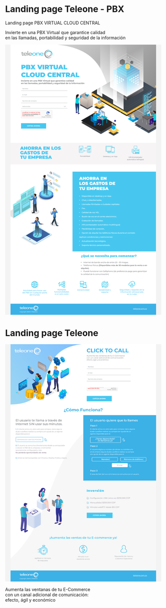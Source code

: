 # Landing page Teleone - PBX
Landing page PBX VIRTUAL CLOUD CENTRAL
<p>Invierte en una PBX Virtual que garantice calidad <br>en las llamadas, portabilidad y seguridad de la información</p>

![Preview landing page](./design/pbx.png)

# Landing page Teleone

![Preview landing page](./design/teleone.png)
<p>Aumenta las ventanas de tu E-Commerce<br> con un canal adicional de comunicación:<br> efecto, ágil y económico</p>